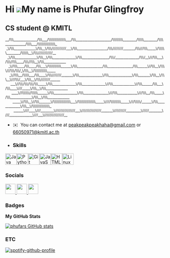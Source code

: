 Hi ![](https://user-images.githubusercontent.com/18350557/176309783-0785949b-9127-417c-8b55-ab5a4333674e.gif)My name is Phufar Glingfroy
========================================================================================================================================

CS student @ KMITL
------------------


<small>
__/\\\______________/\\\___/\\\\\\\\\\\\\\\___/\\\_____________________/\\\\\\\\\________/\\\\\________/\\\\____________/\\\\___/\\\\\\\\\\\\\\\_  
</small>
<small>
&nbsp;_\/\\\_____________\/\\\__\/\\\///////////___\/\\\__________________/\\\////////_______/\\\///\\\_____\/\\\\\\________/\\\\\\__\/\\\///////////__       
</small>
<small>
&nbsp;&nbsp;_\/\\\_____________\/\\\__\/\\\______________\/\\\________________/\\\/______________/\\\/__\///\\\___\/\\\//\\\____/\\\//\\\__\/\\\_____________      
</small>
<small>
&nbsp;&nbsp;&nbsp;_\//\\\____/\\\____/\\\___\/\\\\\\\\\\\______\/\\\_______________/\\\_______________/\\\______\//\\\__\/\\\\///\\\/\\\/_\/\\\__\/\\\\\\\\\\\_____     
</small>
<small>
&nbsp;&nbsp;&nbsp;&nbsp;_\//\\\__/\\\\\___/\\\____\/\\\///////_______\/\\\______________\/\\\______________\/\\\_______\/\\\__\/\\\__\///\\\/___\/\\\__\/\\\///////______    
</small>
<small>
&nbsp;&nbsp;&nbsp;&nbsp;&nbsp;___\//\\\/\\\/\\\/\\\_____\/\\\______________\/\\\______________\//\\\_____________\//\\\______/\\\___\/\\\____\///_____\/\\\__\/\\\_____________   
</small>
<small>
&nbsp;&nbsp;&nbsp;&nbsp;&nbsp;&nbsp;____\//\\\\\\//\\\\\______\/\\\______________\/\\\_______________\///\\\____________\///\\\__/\\\_____\/\\\_____________\/\\\__\/\\\_____________  
</small>
<small>
&nbsp;&nbsp;&nbsp;&nbsp;&nbsp;&nbsp;&nbsp;_____\//\\\__\//\\\_______\/\\\\\\\\\\\\\\\___\/\\\\\\\\\\\\\\\_____\////\\\\\\\\\_____\///\\\\\/______\/\\\_____________\/\\\__\/\\\\\\\\\\\\\\\_ 
</small>
<small>
&nbsp;&nbsp;&nbsp;&nbsp;&nbsp;&nbsp;&nbsp;&nbsp;______\///____\///________\///////////////___\///////////////_______\/////////_________\/////________\///______________\///___\///////////////__
</small>
      


                                                                                        


*   ✉️  You can contact me at [peakpeakpeakhaha@gmail.com](mailto:peakpeakpeakhaha@gmail.com) or [66050971@kmitl.ac.th](mailto:66050971@kmitl.ac.th)

*   ### Skills 
<p align="left">
<a href="https://www.oracle.com/java/" target="&#95;blank" rel="noreferrer"><img src="https://raw.githubusercontent.com/danielcranney/readme-generator/main/public/icons/skills/java-colored.svg" width="36" height="36" alt="Java" /></a><a href="https://www.python.org/" target="&#95;blank" rel="noreferrer"><img src="https://raw.githubusercontent.com/danielcranney/readme-generator/main/public/icons/skills/python-colored.svg" width="36" height="36" alt="Python" /></a><a href="https://git-scm.com/" target="&#95;blank" rel="noreferrer"><img src="https://raw.githubusercontent.com/danielcranney/readme-generator/main/public/icons/skills/git-colored.svg" width="36" height="36" alt="Git" /></a><a href="https://developer.mozilla.org/en-US/docs/Web/JavaScript" target="&#95;blank" rel="noreferrer"><img src="https://raw.githubusercontent.com/danielcranney/readme-generator/main/public/icons/skills/javascript-colored.svg" width="36" height="36" alt="JavaScript" /></a><a href="https://developer.mozilla.org/en-US/docs/Glossary/HTML5" target="&#95;blank" rel="noreferrer"><img src="https://raw.githubusercontent.com/danielcranney/readme-generator/main/public/icons/skills/html5-colored.svg" width="36" height="36" alt="HTML5" /></a><a href="https://www.linux.org" target="&#95;blank" rel="noreferrer"><img src="https://raw.githubusercontent.com/danielcranney/readme-generator/main/public/icons/skills/linux-colored.svg" width="36" height="36" alt="Linux" /></a>
</p>
                    
### Socials

<p align="left"> <a href="https://discord.com/users/phxfrr" target="&#95;blank" rel="noreferrer"> <picture> <source media="(prefers-color-scheme: dark)" srcset="undefined" /> <source media="(prefers-color-scheme: light)" srcset="https://raw.githubusercontent.com/danielcranney/readme-generator/main/public/icons/socials/discord.svg" /> <img src="https://raw.githubusercontent.com/danielcranney/readme-generator/main/public/icons/socials/discord.svg" width="32" height="32" /> </picture> </a> <a href="https://www.github.com/phufar" target="&#95;blank" rel="noreferrer"> <picture> <source media="(prefers-color-scheme: dark)" srcset="https://raw.githubusercontent.com/danielcranney/readme-generator/main/public/icons/socials/github-dark.svg" /> <source media="(prefers-color-scheme: light)" srcset="https://raw.githubusercontent.com/danielcranney/readme-generator/main/public/icons/socials/github.svg" /> <img src="https://raw.githubusercontent.com/danielcranney/readme-generator/main/public/icons/socials/github.svg" width="32" height="32" /> </picture> </a> <a href="http://www.instagram.com/phxfrr" target="&#95;blank" rel="noreferrer"> <picture> <source media="(prefers-color-scheme: dark)" srcset="undefined" /> <source media="(prefers-color-scheme: light)" srcset="https://raw.githubusercontent.com/danielcranney/readme-generator/main/public/icons/socials/instagram.svg" /> <img src="https://raw.githubusercontent.com/danielcranney/readme-generator/main/public/icons/socials/instagram.svg" width="32" height="32" /> </picture> </a></p>

### Badges

<b>My GitHub Stats</b>

<a href="http://www.github.com/phufar"><img src="https://github-readme-stats.vercel.app/api?username=phufar&show&#95;icons=true&hide=&count&#95;private=true&title&#95;color=ef4444&text&#95;color=ffffff&icon&#95;color=ef4444&bg&#95;color=1c1917&hide&#95;border=true&show&#95;icons=true" alt="phufars GitHub stats" /></a>

### ETC

[![spotify-github-profile](https://spotify-github-profile.vercel.app/api/view?uid=31x7wxwil22kwnayqp6ag5ise64e&cover&#95;image=true&theme=novatorem&show&#95;offline=false&background&#95;color=000000&interchange=false&bar&#95;color=53b14f&bar&#95;color&#95;cover=false)](https://spotify-github-profile.vercel.app/api/view?uid=31x7wxwil22kwnayqp6ag5ise64e&redirect=true)
